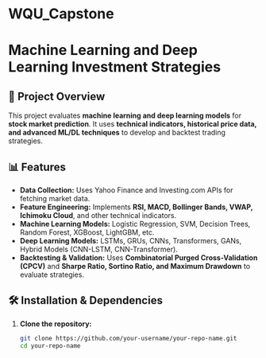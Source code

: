 # WQU_Capstone

# Machine Learning and Deep Learning Investment Strategies

## 📌 Project Overview
This project evaluates **machine learning and deep learning models** for **stock market prediction**. It uses **technical indicators, historical price data, and advanced ML/DL techniques** to develop and backtest trading strategies.

## 📊 Features
- **Data Collection:** Uses Yahoo Finance and Investing.com APIs for fetching market data.
- **Feature Engineering:** Implements **RSI, MACD, Bollinger Bands, VWAP, Ichimoku Cloud**, and other technical indicators.
- **Machine Learning Models:** Logistic Regression, SVM, Decision Trees, Random Forest, XGBoost, LightGBM, etc.
- **Deep Learning Models:** LSTMs, GRUs, CNNs, Transformers, GANs, Hybrid Models (CNN-LSTM, CNN-Transformer).
- **Backtesting & Validation:** Uses **Combinatorial Purged Cross-Validation (CPCV)** and **Sharpe Ratio, Sortino Ratio, and Maximum Drawdown** to evaluate strategies.

## 🛠 Installation & Dependencies
1. **Clone the repository:**
   ```bash
   git clone https://github.com/your-username/your-repo-name.git
   cd your-repo-name

